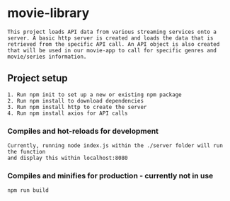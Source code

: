 # movie-library
```
This project loads API data from various streaming services onto a server. A basic http server is created and loads the data that is retrieved from the specific API call. An API object is also created that will be used in our movie-app to call for specific genres and movie/series information.
```
## Project setup
```
1. Run npm init to set up a new or existing npm package
2. Run npm install to download dependencies
3. Run npm install http to create the server
4. Run npm install axios for API calls
```

### Compiles and hot-reloads for development
```
Currently, running node index.js within the ./server folder will run the function
and display this within localhost:8080
```

### Compiles and minifies for production - currently not in use
```
npm run build
```
